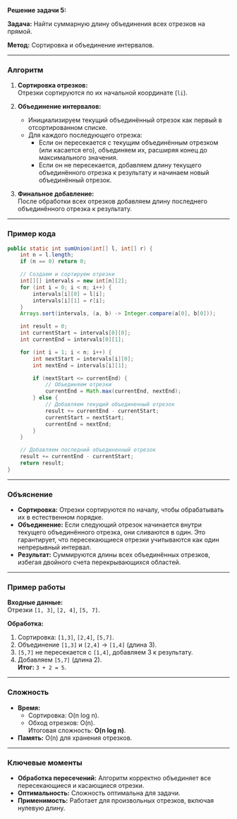 **Решение задачи 5:**

**Задача:** Найти суммарную длину объединения всех отрезков на прямой.

**Метод:** Сортировка и объединение интервалов.

---

### **Алгоритм**
1. **Сортировка отрезков:**  
   Отрезки сортируются по их начальной координате (`li`).

2. **Объединение интервалов:**
    - Инициализируем текущий объединённый отрезок как первый в отсортированном списке.
    - Для каждого последующего отрезка:
        - Если он пересекается с текущим объединённым отрезком (или касается его), объединяем их, расширяя конец до максимального значения.
        - Если он не пересекается, добавляем длину текущего объединённого отрезка к результату и начинаем новый объединённый отрезок.

3. **Финальное добавление:**  
   После обработки всех отрезков добавляем длину последнего объединённого отрезка к результату.

---

### **Пример кода**
```java
public static int sumUnion(int[] l, int[] r) {
    int n = l.length;
    if (n == 0) return 0;

    // Создаем и сортируем отрезки
    int[][] intervals = new int[n][2];
    for (int i = 0; i < n; i++) {
        intervals[i][0] = l[i];
        intervals[i][1] = r[i];
    }
    Arrays.sort(intervals, (a, b) -> Integer.compare(a[0], b[0]));

    int result = 0;
    int currentStart = intervals[0][0];
    int currentEnd = intervals[0][1];

    for (int i = 1; i < n; i++) {
        int nextStart = intervals[i][0];
        int nextEnd = intervals[i][1];

        if (nextStart <= currentEnd) {
            // Объединяем отрезки
            currentEnd = Math.max(currentEnd, nextEnd);
        } else {
            // Добавляем текущий объединенный отрезок
            result += currentEnd - currentStart;
            currentStart = nextStart;
            currentEnd = nextEnd;
        }
    }

    // Добавляем последний объединенный отрезок
    result += currentEnd - currentStart;
    return result;
}
```

---

### **Объяснение**
- **Сортировка:** Отрезки сортируются по началу, чтобы обрабатывать их в естественном порядке.
- **Объединение:** Если следующий отрезок начинается внутри текущего объединённого отрезка, они сливаются в один. Это гарантирует, что пересекающиеся отрезки учитываются как один непрерывный интервал.
- **Результат:** Суммируются длины всех объединённых отрезков, избегая двойного счета перекрывающихся областей.

---

### **Пример работы**
**Входные данные:**  
Отрезки `[1, 3]`, `[2, 4]`, `[5, 7]`.

**Обработка:**
1. Сортировка: `[1,3]`, `[2,4]`, `[5,7]`.
2. Объединение `[1,3]` и `[2,4]` → `[1,4]` (длина 3).
3. `[5,7]` не пересекается с `[1,4]`, добавляем 3 к результату.
4. Добавляем `[5,7]` (длина 2).  
   **Итог:** `3 + 2 = 5`.

---

### **Сложность**
- **Время:**
    - Сортировка: O(n log n).
    - Обход отрезков: O(n).  
      Итоговая сложность: **O(n log n)**.
- **Память:** O(n) для хранения отрезков.

---

### **Ключевые моменты**
- **Обработка пересечений:** Алгоритм корректно объединяет все пересекающиеся и касающиеся отрезки.
- **Оптимальность:** Сложность оптимальна для задачи.
- **Применимость:** Работает для произвольных отрезков, включая нулевую длину.